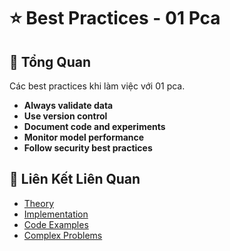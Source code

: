 # ⭐ Best Practices - 01 Pca

## 🎯 Tổng Quan

Các best practices khi làm việc với 01 pca.

- **Always validate data**
- **Use version control**
- **Document code and experiments**
- **Monitor model performance**
- **Follow security best practices**

## 🔗 Liên Kết Liên Quan

- [Theory](./THEORY_01_pca.md)
- [Implementation](./IMPLEMENTATION_01_pca.md)
- [Code Examples](./CODE_EXAMPLES_01_pca.md)
- [Complex Problems](./COMPLEX_PROBLEMS.md)
